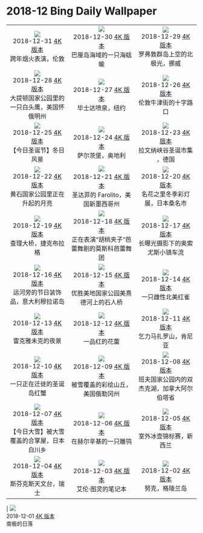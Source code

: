 # 2018-12 Bing Daily Wallpaper

|                                                                                                                                                                                                                                                                                                                                                  |                                                                                                                                                                                                                                                                                                                                          |                                                                                                                                                                                                                                                                                                                                          |
| :----------------------------------------------------------------------------------------------------------------------------------------------------------------------------------------------------------------------------------------------------------------------------------------------------------------------------------------------: | :--------------------------------------------------------------------------------------------------------------------------------------------------------------------------------------------------------------------------------------------------------------------------------------------------------------------------------------: | :--------------------------------------------------------------------------------------------------------------------------------------------------------------------------------------------------------------------------------------------------------------------------------------------------------------------------------------: |
|                     ![](https://cn.bing.com/th?id=OHR.EyeFireworks_EN-AU4834024020_1920x1080.jpg&rf=LaDigue_UHD.jpg&pid=hp&w=480&h=270&rs=1&c=4)<br> 2018-12-31 [4K 版本](https://cn.bing.com/th?id=OHR.EyeFireworks_EN-AU4834024020_1920x1080.jpg&rf=LaDigue_UHD.jpg&pid=hp&w=3840&h=2160&rs=1&c=4) <br> 跨年烟火表演，伦敦                     |                      ![](https://cn.bing.com/th?id=OHR.Shaun_EN-AU4549414138_1920x1080.jpg&rf=LaDigue_UHD.jpg&pid=hp&w=480&h=270&rs=1&c=4)<br> 2018-12-30 [4K 版本](https://cn.bing.com/th?id=OHR.Shaun_EN-AU4549414138_1920x1080.jpg&rf=LaDigue_UHD.jpg&pid=hp&w=3840&h=2160&rs=1&c=4) <br> 巴厘岛海域的一只海蛞蝓                      |                ![](https://cn.bing.com/th?id=OHR.NLNorway_EN-AU4158829752_1920x1080.jpg&rf=LaDigue_UHD.jpg&pid=hp&w=480&h=270&rs=1&c=4)<br> 2018-12-29 [4K 版本](https://cn.bing.com/th?id=OHR.NLNorway_EN-AU4158829752_1920x1080.jpg&rf=LaDigue_UHD.jpg&pid=hp&w=3840&h=2160&rs=1&c=4) <br> 罗弗敦群岛上空的北极光，挪威                |
|          ![](https://cn.bing.com/th?id=OHR.WYBaldEagle_EN-AU3747996768_1920x1080.jpg&rf=LaDigue_UHD.jpg&pid=hp&w=480&h=270&rs=1&c=4)<br> 2018-12-28 [4K 版本](https://cn.bing.com/th?id=OHR.WYBaldEagle_EN-AU3747996768_1920x1080.jpg&rf=LaDigue_UHD.jpg&pid=hp&w=3840&h=2160&rs=1&c=4) <br> 大提顿国家公园里的一只白头鹰，美国怀俄明州          |                  ![](https://cn.bing.com/th?id=OHR.BethesdaSnow_JA-JP6092831884_1920x1080.jpg&rf=LaDigue_UHD.jpg&pid=hp&w=480&h=270&rs=1&c=4)<br> 2018-12-27 [4K 版本](https://cn.bing.com/th?id=OHR.BethesdaSnow_JA-JP6092831884_1920x1080.jpg&rf=LaDigue_UHD.jpg&pid=hp&w=3840&h=2160&rs=1&c=4) <br> 毕士达喷泉，纽约                  |                ![](https://cn.bing.com/th?id=OHR.OxfordBoxing_ZH-CN2854964515_1920x1080.jpg&rf=LaDigue_UHD.jpg&pid=hp&w=480&h=270&rs=1&c=4)<br> 2018-12-26 [4K 版本](https://cn.bing.com/th?id=OHR.OxfordBoxing_ZH-CN2854964515_1920x1080.jpg&rf=LaDigue_UHD.jpg&pid=hp&w=3840&h=2160&rs=1&c=4) <br> 伦敦牛津街的十字路口                |
|                    ![](https://cn.bing.com/th?id=OHR.ToyXmasTree_EN-AU7637478450_1920x1080.jpg&rf=LaDigue_UHD.jpg&pid=hp&w=480&h=270&rs=1&c=4)<br> 2018-12-25 [4K 版本](https://cn.bing.com/th?id=OHR.ToyXmasTree_EN-AU7637478450_1920x1080.jpg&rf=LaDigue_UHD.jpg&pid=hp&w=3840&h=2160&rs=1&c=4) <br> 【今日圣诞节】冬日风景                    |                   ![](https://cn.bing.com/th?id=OHR.SilentNight_EN-AU0461958841_1920x1080.jpg&rf=LaDigue_UHD.jpg&pid=hp&w=480&h=270&rs=1&c=4)<br> 2018-12-24 [4K 版本](https://cn.bing.com/th?id=OHR.SilentNight_EN-AU0461958841_1920x1080.jpg&rf=LaDigue_UHD.jpg&pid=hp&w=3840&h=2160&rs=1&c=4) <br> 萨尔茨堡，奥地利                   |          ![](https://cn.bing.com/th?id=OHR.Ravennaschlucht_EN-AU3424818520_1920x1080.jpg&rf=LaDigue_UHD.jpg&pid=hp&w=480&h=270&rs=1&c=4)<br> 2018-12-23 [4K 版本](https://cn.bing.com/th?id=OHR.Ravennaschlucht_EN-AU3424818520_1920x1080.jpg&rf=LaDigue_UHD.jpg&pid=hp&w=3840&h=2160&rs=1&c=4) <br> 拉文纳峡谷圣诞市集 ，德国           |
|              ![](https://cn.bing.com/th?id=OHR.ColdMoonRising_EN-AU9869603276_1920x1080.jpg&rf=LaDigue_UHD.jpg&pid=hp&w=480&h=270&rs=1&c=4)<br> 2018-12-22 [4K 版本](https://cn.bing.com/th?id=OHR.ColdMoonRising_EN-AU9869603276_1920x1080.jpg&rf=LaDigue_UHD.jpg&pid=hp&w=3840&h=2160&rs=1&c=4) <br> 黄石国家公园里正在升起的月亮              |         ![](https://cn.bing.com/th?id=OHR.AdobeSantaFe_EN-AU3063917358_1920x1080.jpg&rf=LaDigue_UHD.jpg&pid=hp&w=480&h=270&rs=1&c=4)<br> 2018-12-21 [4K 版本](https://cn.bing.com/th?id=OHR.AdobeSantaFe_EN-AU3063917358_1920x1080.jpg&rf=LaDigue_UHD.jpg&pid=hp&w=3840&h=2160&rs=1&c=4) <br> 圣达菲的 Farolito，美国新墨西哥州          |     ![](https://cn.bing.com/th?id=OHR.WinterIllumination_EN-AU9373805444_1920x1080.jpg&rf=LaDigue_UHD.jpg&pid=hp&w=480&h=270&rs=1&c=4)<br> 2018-12-20 [4K 版本](https://cn.bing.com/th?id=OHR.WinterIllumination_EN-AU9373805444_1920x1080.jpg&rf=LaDigue_UHD.jpg&pid=hp&w=3840&h=2160&rs=1&c=4) <br> 名花之里冬季彩灯展，日本桑名市     |
|                 ![](https://cn.bing.com/th?id=OHR.PragueChristmas_EN-AU8649790921_1920x1080.jpg&rf=LaDigue_UHD.jpg&pid=hp&w=480&h=270&rs=1&c=4)<br> 2018-12-19 [4K 版本](https://cn.bing.com/th?id=OHR.PragueChristmas_EN-AU8649790921_1920x1080.jpg&rf=LaDigue_UHD.jpg&pid=hp&w=3840&h=2160&rs=1&c=4) <br> 查理大桥，捷克布拉格                 | ![](https://cn.bing.com/th?id=OHR.NutcrackerSeason_EN-AU8373379424_1920x1080.jpg&rf=LaDigue_UHD.jpg&pid=hp&w=480&h=270&rs=1&c=4)<br> 2018-12-18 [4K 版本](https://cn.bing.com/th?id=OHR.NutcrackerSeason_EN-AU8373379424_1920x1080.jpg&rf=LaDigue_UHD.jpg&pid=hp&w=3840&h=2160&rs=1&c=4) <br> 正在表演“胡桃夹子”芭蕾舞剧的莫斯科芭蕾舞团 |     ![](https://cn.bing.com/th?id=OHR.OsoyoosExpressway_EN-AU12955968650_1920x1080.jpg&rf=LaDigue_UHD.jpg&pid=hp&w=480&h=270&rs=1&c=4)<br> 2018-12-17 [4K 版本](https://cn.bing.com/th?id=OHR.OsoyoosExpressway_EN-AU12955968650_1920x1080.jpg&rf=LaDigue_UHD.jpg&pid=hp&w=3840&h=2160&rs=1&c=4) <br> 长曝光摄影下的奥索尤斯小镇车流     |
|         ![](https://cn.bing.com/th?id=OHR.MuranoChristmas_EN-AU10759540271_1920x1080.jpg&rf=LaDigue_UHD.jpg&pid=hp&w=480&h=270&rs=1&c=4)<br> 2018-12-16 [4K 版本](https://cn.bing.com/th?id=OHR.MuranoChristmas_EN-AU10759540271_1920x1080.jpg&rf=LaDigue_UHD.jpg&pid=hp&w=3840&h=2160&rs=1&c=4) <br> 运河旁的节日装饰品，意大利穆拉诺岛         |      ![](https://cn.bing.com/th?id=OHR.YosemiteBridge_ZH-CN10163806053_1920x1080.jpg&rf=LaDigue_UHD.jpg&pid=hp&w=480&h=270&rs=1&c=4)<br> 2018-12-15 [4K 版本](https://cn.bing.com/th?id=OHR.YosemiteBridge_ZH-CN10163806053_1920x1080.jpg&rf=LaDigue_UHD.jpg&pid=hp&w=3840&h=2160&rs=1&c=4) <br> 优胜美地国家公园美熹德河上的石人桥      |              ![](https://cn.bing.com/th?id=OHR.CardinalBerries_EN-AU11262203078_1920x1080.jpg&rf=LaDigue_UHD.jpg&pid=hp&w=480&h=270&rs=1&c=4)<br> 2018-12-14 [4K 版本](https://cn.bing.com/th?id=OHR.CardinalBerries_EN-AU11262203078_1920x1080.jpg&rf=LaDigue_UHD.jpg&pid=hp&w=3840&h=2160&rs=1&c=4) <br> 一只雌性北美红雀              |
|                ![](https://cn.bing.com/th?id=OHR.ReykjavikYuleLads_EN-AU11288116047_1920x1080.jpg&rf=LaDigue_UHD.jpg&pid=hp&w=480&h=270&rs=1&c=4)<br> 2018-12-13 [4K 版本](https://cn.bing.com/th?id=OHR.ReykjavikYuleLads_EN-AU11288116047_1920x1080.jpg&rf=LaDigue_UHD.jpg&pid=hp&w=3840&h=2160&rs=1&c=4) <br> 雷克雅未克的夜景                |                 ![](https://cn.bing.com/th?id=OHR.PoinsettiaBuds_EN-AU11909781257_1920x1080.jpg&rf=LaDigue_UHD.jpg&pid=hp&w=480&h=270&rs=1&c=4)<br> 2018-12-12 [4K 版本](https://cn.bing.com/th?id=OHR.PoinsettiaBuds_EN-AU11909781257_1920x1080.jpg&rf=LaDigue_UHD.jpg&pid=hp&w=3840&h=2160&rs=1&c=4) <br> 一品红的花蕾                 |         ![](https://cn.bing.com/th?id=OHR.KilimanjaroMawenzi_EN-AU11195362920_1920x1080.jpg&rf=LaDigue_UHD.jpg&pid=hp&w=480&h=270&rs=1&c=4)<br> 2018-12-11 [4K 版本](https://cn.bing.com/th?id=OHR.KilimanjaroMawenzi_EN-AU11195362920_1920x1080.jpg&rf=LaDigue_UHD.jpg&pid=hp&w=3840&h=2160&rs=1&c=4) <br> 乞力马扎罗山，肯尼亚         |
|          ![](https://cn.bing.com/th?id=OHR.ChristmasIslandCrab_EN-AU11734696998_1920x1080.jpg&rf=LaDigue_UHD.jpg&pid=hp&w=480&h=270&rs=1&c=4)<br> 2018-12-10 [4K 版本](https://cn.bing.com/th?id=OHR.ChristmasIslandCrab_EN-AU11734696998_1920x1080.jpg&rf=LaDigue_UHD.jpg&pid=hp&w=3840&h=2160&rs=1&c=4) <br> 一只正在迁徙的圣诞岛红蟹          |           ![](https://cn.bing.com/th?id=OHR.JohnDaySnow_EN-AU9302838803_1920x1080.jpg&rf=LaDigue_UHD.jpg&pid=hp&w=480&h=270&rs=1&c=4)<br> 2018-12-09 [4K 版本](https://cn.bing.com/th?id=OHR.JohnDaySnow_EN-AU9302838803_1920x1080.jpg&rf=LaDigue_UHD.jpg&pid=hp&w=3840&h=2160&rs=1&c=4) <br> 被雪覆盖的彩绘山丘，美国俄勒冈州           | ![](https://cn.bing.com/th?id=OHR.BanffEvergreens_EN-AU12780032283_1920x1080.jpg&rf=LaDigue_UHD.jpg&pid=hp&w=480&h=270&rs=1&c=4)<br> 2018-12-08 [4K 版本](https://cn.bing.com/th?id=OHR.BanffEvergreens_EN-AU12780032283_1920x1080.jpg&rf=LaDigue_UHD.jpg&pid=hp&w=3840&h=2160&rs=1&c=4) <br> 班夫国家公园内的双杰克湖，加拿大阿尔伯塔省 |
| ![](https://cn.bing.com/th?id=OHR.TaisetsuShirakawago_JA-JP12009900747_1920x1080.jpg&rf=LaDigue_UHD.jpg&pid=hp&w=480&h=270&rs=1&c=4)<br> 2018-12-07 [4K 版本](https://cn.bing.com/th?id=OHR.TaisetsuShirakawago_JA-JP12009900747_1920x1080.jpg&rf=LaDigue_UHD.jpg&pid=hp&w=3840&h=2160&rs=1&c=4) <br> 【今日大雪】被大雪覆盖的合掌屋，日本白川乡 |                  ![](https://cn.bing.com/th?id=OHR.Huuhkajat_EN-AU10665360880_1920x1080.jpg&rf=LaDigue_UHD.jpg&pid=hp&w=480&h=270&rs=1&c=4)<br> 2018-12-06 [4K 版本](https://cn.bing.com/th?id=OHR.Huuhkajat_EN-AU10665360880_1920x1080.jpg&rf=LaDigue_UHD.jpg&pid=hp&w=3840&h=2160&rs=1&c=4) <br> 在赫尔辛基的一只雕鸮                  |            ![](https://cn.bing.com/th?id=OHR.CurlingBonspiel_EN-AU6638213482_1920x1080.jpg&rf=LaDigue_UHD.jpg&pid=hp&w=480&h=270&rs=1&c=4)<br> 2018-12-05 [4K 版本](https://cn.bing.com/th?id=OHR.CurlingBonspiel_EN-AU6638213482_1920x1080.jpg&rf=LaDigue_UHD.jpg&pid=hp&w=3840&h=2160&rs=1&c=4) <br> 室外冰壶锦标赛，新西兰            |
|               ![](https://cn.bing.com/th?id=OHR.SphinxObservatory_ZH-CN7733546261_1920x1080.jpg&rf=LaDigue_UHD.jpg&pid=hp&w=480&h=270&rs=1&c=4)<br> 2018-12-04 [4K 版本](https://cn.bing.com/th?id=OHR.SphinxObservatory_ZH-CN7733546261_1920x1080.jpg&rf=LaDigue_UHD.jpg&pid=hp&w=3840&h=2160&rs=1&c=4) <br> 斯芬克斯天文台，瑞士               |           ![](https://cn.bing.com/th?id=OHR.AlanTuringNotebook_EN-AU7743633207_1920x1080.jpg&rf=LaDigue_UHD.jpg&pid=hp&w=480&h=270&rs=1&c=4)<br> 2018-12-03 [4K 版本](https://cn.bing.com/th?id=OHR.AlanTuringNotebook_EN-AU7743633207_1920x1080.jpg&rf=LaDigue_UHD.jpg&pid=hp&w=3840&h=2160&rs=1&c=4) <br> 艾伦·图灵的笔记本            |                          ![](https://cn.bing.com/th?id=OHR.Nuuk_ZH-CN12127666588_1920x1080.jpg&rf=LaDigue_UHD.jpg&pid=hp&w=480&h=270&rs=1&c=4)<br> 2018-12-02 [4K 版本](https://cn.bing.com/th?id=OHR.Nuuk_ZH-CN12127666588_1920x1080.jpg&rf=LaDigue_UHD.jpg&pid=hp&w=3840&h=2160&rs=1&c=4) <br> 努克，格陵兰岛                          |

| ![](https://cn.bing.com/th?id=OHR.RedAntarctica_EN-AU12197122155_1920x1080.jpg&rf=LaDigue_UHD.jpg&pid=hp&w=480&h=270&rs=1&c=4)<br> 2018-12-01 [4K 版本](https://cn.bing.com/th?id=OHR.RedAntarctica_EN-AU12197122155_1920x1080.jpg&rf=LaDigue_UHD.jpg&pid=hp&w=3840&h=2160&rs=1&c=4) <br> 南极的日落
